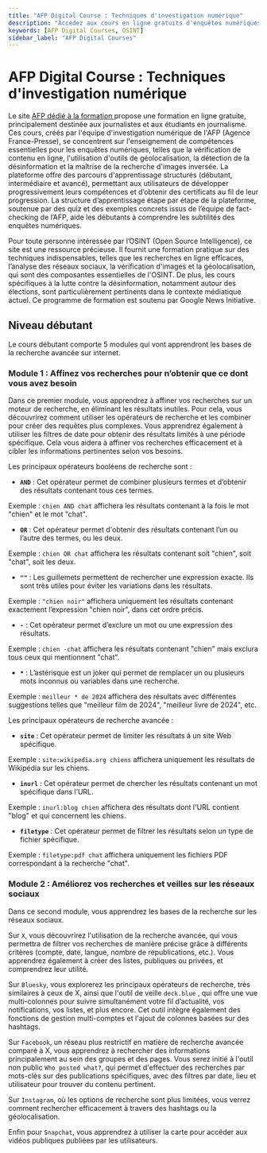 ```yaml
---
title: "AFP Digital Course : Techniques d'investigation numérique"
description: "Accédez aux cours en ligne gratuits d'enquêtes numériques de l'AFP. Apprenez à vérifier le contenu, utiliser la géolocalisation et détecter la désinformation."
keywords: [AFP Digital Courses, OSINT]
sidebar_label: "AFP Digital Courses"
---
```


# AFP Digital Course : Techniques d'investigation numérique

Le site [AFP dédié à la formation ](https://fr.digitalcourses.afp.com/) propose une formation en ligne gratuite, principalement destinée aux journalistes et aux étudiants en journalisme. Ces cours, créés par l'équipe d'investigation numérique de l'AFP (Agence France-Presse), se concentrent sur l'enseignement de compétences essentielles pour les enquêtes numériques, telles que la vérification de contenu en ligne, l'utilisation d'outils de géolocalisation, la détection de la désinformation et la maîtrise de la recherche d'images inversée. La plateforme offre des parcours d'apprentissage structurés (débutant, intermédiaire et avancé), permettant aux utilisateurs de développer progressivement leurs compétences et d’obtenir des certificats au fil de leur progression. La structure d’apprentissage étape par étape de la plateforme, soutenue par des quiz et des exemples concrets issus de l’équipe de fact-checking de l’AFP, aide les débutants à comprendre les subtilités des enquêtes numériques.

Pour toute personne intéressée par l’OSINT (Open Source Intelligence), ce site est une ressource précieuse. Il fournit une formation pratique sur des techniques indispensables, telles que les recherches en ligne efficaces, l’analyse des réseaux sociaux, la vérification d'images et la géolocalisation, qui sont des composantes essentielles de l'OSINT. De plus, les cours spécifiques à la lutte contre la désinformation, notamment autour des élections, sont particulièrement pertinents dans le contexte médiatique actuel. Ce programme de formation est soutenu par Google News Initiative.

## Niveau débutant

Le cours débutant comporte 5 modules qui vont apprendront les bases de la recherche avancée sur internet.

### Module 1 : Affinez vos recherches pour n’obtenir que ce dont vous avez besoin

Dans ce premier module, vous apprendrez à affiner vos recherches sur un moteur de recherche, en éliminant les résultats inutiles. Pour cela, vous découvrirez comment utiliser les opérateurs de recherche et les combiner pour créer des requêtes plus complexes. Vous apprendrez également à utiliser les filtres de date pour obtenir des résultats limités à une période spécifique. Cela vous aidera à affiner vos recherches efficacement et à cibler les informations pertinentes selon vos besoins.

Les principaux opérateurs booléens de recherche sont : 

- **`AND`** : Cet opérateur permet de combiner plusieurs termes et d’obtenir des résultats contenant tous ces termes.

Exemple : `chien AND chat` affichera les résultats contenant à la fois le mot "chien" et le mot "chat".

- **`OR`** : Cet opérateur permet d'obtenir des résultats contenant l’un ou l’autre des termes, ou les deux.

Exemple : `chien OR chat` affichera les résultats contenant soit "chien", soit "chat", soit les deux.

- **`""`** : Les guillemets permettent de rechercher une expression exacte. Ils sont très utiles pour éviter les variations dans les résultats.

Exemple : `"chien noir"` affichera uniquement les résultats contenant exactement l’expression "chien noir", dans cet ordre précis.

- **`-`** : Cet opérateur permet d’exclure un mot ou une expression des résultats.

Exemple : `chien -chat` affichera les résultats contenant "chien" mais exclura tous ceux qui mentionnent "chat".

- **`*`** : L’astérisque est un joker qui permet de remplacer un ou plusieurs mots inconnus ou variables dans une recherche.

Exemple : `meilleur * de 2024` affichera des résultats avec différentes suggestions telles que "meilleur film de 2024", "meilleur livre de 2024", etc.

Les principaux opérateurs de recherche avancée : 

- **`site`** : Cet opérateur permet de limiter les résultats à un site Web spécifique.

Exemple : `site:wikipedia.org chiens` affichera uniquement les résultats de Wikipédia sur les chiens.

- **`inurl`** : Cet opérateur permet de chercher les résultats contenant un mot spécifique dans l’URL.

Exemple : `inurl:blog chien` affichera des résultats dont l'URL contient "blog" et qui concernent les chiens.

- **`filetype`** : Cet opérateur permet de filtrer les résultats selon un type de fichier spécifique.

Exemple : `filetype:pdf chat` affichera uniquement les fichiers PDF correspondant à la recherche "chat".

### Module 2 : Améliorez vos recherches et veilles sur les réseaux sociaux

Dans ce second module, vous apprendrez les bases de la recherche sur les réseaux sociaux.

Sur `X`, vous découvrirez l'utilisation de la recherche avancée, qui vous permettra de filtrer vos recherches de manière précise grâce à différents critères (compte, date, langue, nombre de republications, etc.). Vous apprendrez également à créer des listes, publiques ou privées, et comprendrez leur utilité.

Sur `Bluesky`, vous explorerez les principaux opérateurs de recherche, très similaires à ceux de X, ainsi que l'outil de veille `deck.blue` , qui offre une vue multi-colonnes pour suivre simultanément votre fil d’actualité, vos notifications, vos listes, et plus encore. Cet outil intègre également des fonctions de gestion multi-comptes et l'ajout de colonnes basées sur des hashtags.

Sur `Facebook`, un réseau plus restrictif en matière de recherche avancée comparé à X, vous apprendrez à rechercher des informations principalement au sein des groupes et des pages. Vous serez initié à l'outil non public `Who posted what?`, qui permet d'effectuer des recherches par mots-clés sur des publications spécifiques, avec des filtres par date, lieu et utilisateur pour trouver du contenu pertinent.

Sur `Instagram`, où les options de recherche sont plus limitées, vous verrez comment rechercher efficacement à travers des hashtags ou la géolocalisation.

Enfin pour `Snapchat`, vous apprendrez à utiliser la carte pour accéder aux vidéos publiques publiées par les utilisateurs.
